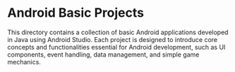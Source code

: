 # Android Basic Projects

This directory contains a collection of basic Android applications developed in Java using Android Studio. 
Each project is designed to introduce core concepts and functionalities essential for Android development, such as UI components, event handling, data management, and simple game mechanics.


